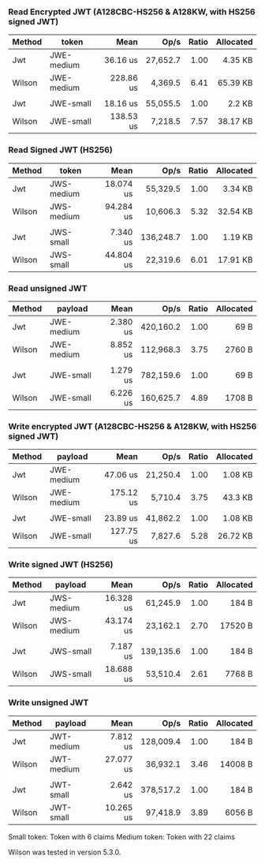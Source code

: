 ### Read Encrypted JWT (A128CBC-HS256 & A128KW, with HS256 signed JWT)
| Method |      token |      Mean |     Op/s | Ratio | Allocated |
|------- |----------- |----------:|---------:|------:|----------:|
|    Jwt | JWE-medium |  36.16 us | 27,652.7 |  1.00 |   4.35 KB |
| Wilson | JWE-medium | 228.86 us |  4,369.5 |  6.41 |  65.39 KB |
|        |            |           |          |       |           |
|    Jwt |  JWE-small |  18.16 us | 55,055.5 |  1.00 |    2.2 KB |
| Wilson |  JWE-small | 138.53 us |  7,218.5 |  7.57 |  38.17 KB |


### Read Signed JWT (HS256)
| Method |      token |      Mean |      Op/s | Ratio | Allocated |
|------- |----------- |----------:|----------:|------:|----------:|
|    Jwt | JWS-medium | 18.074 us |  55,329.5 |  1.00 |   3.34 KB |
| Wilson | JWS-medium | 94.284 us |  10,606.3 |  5.32 |  32.54 KB |
|        |            |           |           |       |           |
|    Jwt |  JWS-small |  7.340 us | 136,248.7 |  1.00 |   1.19 KB |
| Wilson |  JWS-small | 44.804 us |  22,319.6 |  6.01 |  17.91 KB |


### Read unsigned JWT
| Method |    payload |     Mean |      Op/s | Ratio | Allocated |
|------- |----------- |---------:|----------:|------:|----------:|
|    Jwt | JWE-medium | 2.380 us | 420,160.2 |  1.00 |      69 B |
| Wilson | JWE-medium | 8.852 us | 112,968.3 |  3.75 |    2760 B |
|        |            |          |           |       |           |
|    Jwt |  JWE-small | 1.279 us | 782,159.6 |  1.00 |      69 B |
| Wilson |  JWE-small | 6.226 us | 160,625.7 |  4.89 |    1708 B |


### Write encrypted JWT (A128CBC-HS256 & A128KW, with HS256 signed JWT)
| Method |    payload |      Mean |     Op/s | Ratio | Allocated |
|------- |----------- |----------:|---------:|------:|----------:|
|    Jwt | JWE-medium |  47.06 us | 21,250.4 |  1.00 |   1.08 KB |
| Wilson | JWE-medium | 175.12 us |  5,710.4 |  3.75 |   43.3 KB |
|        |            |           |          |       |           |
|    Jwt |  JWE-small |  23.89 us | 41,862.2 |  1.00 |   1.08 KB |
| Wilson |  JWE-small | 127.75 us |  7,827.6 |  5.28 |  26.72 KB |


### Write signed JWT (HS256)
| Method |    payload |      Mean |      Op/s | Ratio | Allocated |
|------- |----------- |----------:|----------:|------:|----------:|
|    Jwt | JWS-medium | 16.328 us |  61,245.9 |  1.00 |     184 B |
| Wilson | JWS-medium | 43.174 us |  23,162.1 |  2.70 |   17520 B |
|        |            |           |           |       |           |
|    Jwt |  JWS-small |  7.187 us | 139,135.6 |  1.00 |     184 B |
| Wilson |  JWS-small | 18.688 us |  53,510.4 |  2.61 |    7768 B |


### Write unsigned JWT
| Method |    payload |      Mean |      Op/s | Ratio | Allocated |
|------- |----------- |----------:|----------:|------:|----------:|
|    Jwt | JWT-medium |  7.812 us | 128,009.4 |  1.00 |     184 B |
| Wilson | JWT-medium | 27.077 us |  36,932.1 |  3.46 |   14008 B |
|        |            |           |           |       |           |
|    Jwt |  JWT-small |  2.642 us | 378,517.2 |  1.00 |     184 B |
| Wilson |  JWT-small | 10.265 us |  97,418.9 |  3.89 |    6056 B |



Small token: Token with 6 claims
Medium token: Token with 22 claims

Wilson was tested in version 5.3.0.
